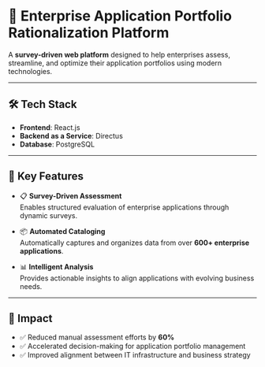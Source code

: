 # 🚀 Enterprise Application Portfolio Rationalization Platform

A **survey-driven web platform** designed to help enterprises assess, streamline, and optimize their application portfolios using modern technologies.

---

## 🛠️ Tech Stack

- **Frontend**: React.js  
- **Backend as a Service**: Directus  
- **Database**: PostgreSQL  

---

## 📌 Key Features

- 📋 **Survey-Driven Assessment**  
  Enables structured evaluation of enterprise applications through dynamic surveys.

- 📦 **Automated Cataloging**  
  Automatically captures and organizes data from over **600+ enterprise applications**.

- 📊 **Intelligent Analysis**  
  Provides actionable insights to align applications with evolving business needs.

---

## 🎯 Impact

- ✅ Reduced manual assessment efforts by **60%**
- ✅ Accelerated decision-making for application portfolio management
- ✅ Improved alignment between IT infrastructure and business strategy

